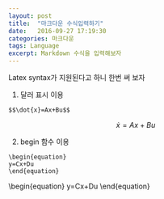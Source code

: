 ```yaml
---
layout: post
title:  "마크다운 수식입력하기"
date:   2016-09-27 17:19:30
categories: 마크다운
tags: Language
excerpt: Markdown 수식을 입력해보자
---
```


Latex syntax가 지원된다고 하니 한번 써 보자

1. 달러 표시 이용

~~~~
$$\dot{x}=Ax+Bu$$
~~~~

$$ 
\dot{x}=Ax+Bu
$$

2. begin 함수 이용

~~~~
\begin{equation}
y=Cx+Du
\end{equation}
~~~~

\begin{equation}
y=Cx+Du
\end{equation}
